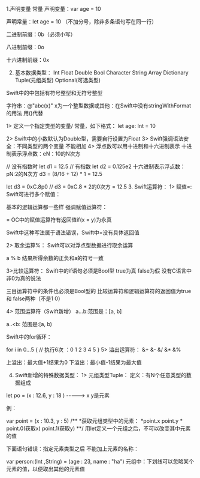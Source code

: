 1.声明变量 常量
声明变量：var age = 10

声明常量：let age = 10 （不加分号，除非多条语句写在同一行）

二进制前缀：0b（必须小写）

八进制前缀：0o

十六进制前缀：0x

2. 基本数据类型：
Int Float Double Bool  Character String Array Dictionary Tuple(元组类型) Optional(可选类型)

Swift中的中包括有符号整型和无符号整型

字符串：@"abc\(x)"  x为一个整型数据或其他：在Swift中没有stringWithFormat的用法  用\()代替

1> 定义一个指定类型的变量/ 常量，如下格式：
let age: Int = 10

2> Swift中的小数默认为Double型，需要自行设置为Float 
3> Swift强调语法安全：不同类型的两个变量 不能相加
4> 浮点数可以用十进制和十六进制表示 
十进制表示浮点数：eN：10的N次方

// 没有指数时
let d1 = 12.5
// 有指数
let d2 = 0.125e2
十六进制表示浮点数：pN:2的N次方   d3 = (8/16 + 12) * 1 = 12.5

let d3 = 0xC.8p0
// d3 = 0xC.8 * 2的0次方 = 12.5
3. Swift运算符：
1> 赋值=:
Swift可进行多个赋值：

基本的逻辑运算都一些样 强调赋值运算符：

= OC中的赋值运算符有返回值if(x = y)为永真  

Swift中这种写法属于语法错误，Swift中=没有具体返回值

2> 取余运算%：
Swift可以对浮点型数据进行取余运算 

a % b 结果所得余数的正负和a的符号一致

3>比较运算符：
Swift中的if语句必须是Bool型   true为真 false为假  没有C语言中非0为真的说法

三目运算符中的条件也必须是Bool型的  比较运算符和逻辑运算符的返回值为true 和 false两种（不是1 0）

4> 范围运算符（Swift新增）
a...b:范围是：[a, b]

a..<b: 范围是:[a, b)

Swift中的for循环：

for i in 0...5 {
// 执行6次 ：0 1 2 3 4 5
}
5> 溢出运算符：
&+ &- &/ &* &%

上溢出：最大值+1结果为0  下溢出：最小值-1结果为最大值

4. Swift新增的特殊数据类型：
1> 元组类型Tuple：
定义：有N个任意类型的数据组成

let po = (x : 12.6, y : 18 ) -----> x y是元素

例：

var point = (x : 10.3, y : 5)
/**
   *获取元组类型中的元素：
    *point.x  point.y
    * point.0(获取x) point.1(获取y)
**/ 
用let定义一个元组之后，不可以改变其中元素的值

下面语句错误：指定元素类型之后 不能加上元素的名称：

var person:(Int ,String) = (age : 23, name : "ha")
元组中：下划线可以忽略某个元素的值，以便取出其他的元素值